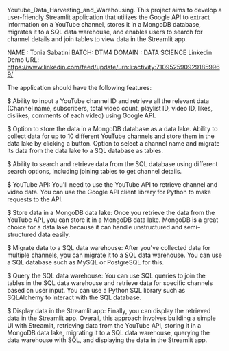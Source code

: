 Youtube_Data_Harvesting_and_Warehousing.
This project aims to develop a user-friendly Streamlit application that utilizes the Google API to extract information on a YouTube channel, stores it in a MongoDB database, migrates it to a SQL data warehouse, and enables users to search for channel details and join tables to view data in the Streamlit app.

NAME : Tonia Sabatini BATCH: DTM4 DOMAIN : DATA SCIENCE
Linkedin Demo URL: https://www.linkedin.com/feed/update/urn:li:activity:7109525909291859969/

The application should have the following features:

$ Ability to input a YouTube channel ID and retrieve all the relevant data (Channel name, subscribers, total video count, playlist ID, video ID, likes, dislikes, comments of each video) using Google API.

$ Option to store the data in a MongoDB database as a data lake. Ability to collect data for up to 10 different YouTube channels and store them in the data lake by clicking a button. Option to select a channel name and migrate its data from the data lake to a SQL database as tables.

$ Ability to search and retrieve data from the SQL database using different search options, including joining tables to get channel details.

$ YouTube API: You'll need to use the YouTube API to retrieve channel and video data. You can use the Google API client library for Python to make requests to the API.

$ Store data in a MongoDB data lake: Once you retrieve the data from the YouTube API, you can store it in a MongoDB data lake. MongoDB is a great choice for a data lake because it can handle unstructured and semi-structured data easily.

$ Migrate data to a SQL data warehouse: After you've collected data for multiple channels, you can migrate it to a SQL data warehouse. You can use a SQL database such as MySQL or PostgreSQL for this.

$ Query the SQL data warehouse: You can use SQL queries to join the tables in the SQL data warehouse and retrieve data for specific channels based on user input. You can use a Python SQL library such as SQLAlchemy to interact with the SQL database.

$ Display data in the Streamlit app: Finally, you can display the retrieved data in the Streamlit app. Overall, this approach involves building a simple UI with Streamlit, retrieving data from the YouTube API, storing it in a MongoDB data lake, migrating it to a SQL data warehouse, querying the data warehouse with SQL, and displaying the data in the Streamlit app.

